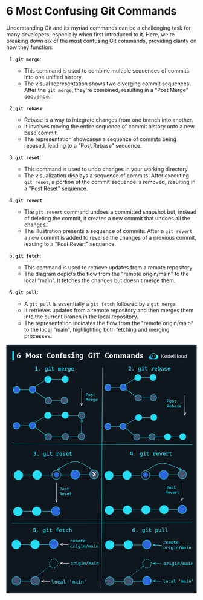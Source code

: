 # 6 Most Confusing Git Commands

Understanding Git and its myriad commands can be a challenging task for many developers, especially when first introduced to it. Here, we're breaking down six of the most confusing Git commands, providing clarity on how they function:

1.  **`git merge`**:
    
    -   This command is used to combine multiple sequences of commits into one unified history.
    -   The visual representation shows two diverging commit sequences. After the `git merge`, they're combined, resulting in a "Post Merge" sequence.
2.  **`git rebase`**:
    
    -   Rebase is a way to integrate changes from one branch into another.
    -   It involves moving the entire sequence of commit history onto a new base commit.
    -   The representation showcases a sequence of commits being rebased, leading to a "Post Rebase" sequence.
3.  **`git reset`**:
    
    -   This command is used to undo changes in your working directory.
    -   The visualization displays a sequence of commits. After executing `git reset`, a portion of the commit sequence is removed, resulting in a "Post Reset" sequence.
4.  **`git revert`**:
    
    -   The `git revert` command undoes a committed snapshot but, instead of deleting the commit, it creates a new commit that undoes all the changes.
    -   The illustration presents a sequence of commits. After a `git revert`, a new commit is added to reverse the changes of a previous commit, leading to a "Post Revert" sequence.
5.  **`git fetch`**:
    
    -   This command is used to retrieve updates from a remote repository.
    -   The diagram depicts the flow from the "remote origin/main" to the local "main". It fetches the changes but doesn't merge them.
6.  **`git pull`**:
    
    -   A `git pull` is essentially a `git fetch` followed by a `git merge`.
    -   It retrieves updates from a remote repository and then merges them into the current branch in the local repository.
    -   The representation indicates the flow from the "remote origin/main" to the local "main", highlighting both fetching and merging processes.

    <p></p>
<p>
  <img src="../images/git/git1.png" style="width: 640px">
</p>